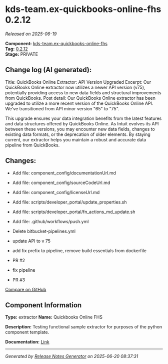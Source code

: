 #  kds-team.ex-quickbooks-online-fhs 0.2.12

_Released on 2025-06-19_

**Component:** [kds-team.ex-quickbooks-online-fhs](https://github.com/keboola/component-quickbooks-online-fhs)  
**Tag:** [0.2.12](https://github.com/keboola/component-quickbooks-online-fhs/releases/tag/0.2.12)  
**Stage:** PRIVATE


## Change log (AI generated):
Title: QuickBooks Online Extractor: API Version Upgraded
Excerpt: Our QuickBooks Online extractor now utilizes a newer API version (v75), potentially providing access to new data fields and structural improvements from QuickBooks.
Post detail:
Our QuickBooks Online extractor has been upgraded to utilize a more recent version of the QuickBooks Online API. We've transitioned from API minor version "65" to "75".

This upgrade ensures your data integration benefits from the latest features and data structures offered by QuickBooks Online. As Intuit evolves its API between these versions, you may encounter new data fields, changes to existing data formats, or the deprecation of older elements. By staying current, our extractor helps you maintain a robust and accurate data pipeline from QuickBooks.



## Changes:



- Add file: component_config/documentationUrl.md 




- Add file: component_config/sourceCodeUrl.md 




- Add file: component_config/licenseUrl.md 




- Add file: scripts/developer_portal/update_properties.sh 




- Add file: scripts/developer_portal/fn_actions_md_update.sh 




- Add file: .github/workflows/push.yml 




- Delete bitbucket-pipelines.yml 








- update API to v 75 




- add fix prefix to pipeline, remove build essentials from dockerfile 




- PR #2 




- fix pipeline 




- PR #3 



[Compare on GitHub](https://github.com/keboola/component-quickbooks-online-fhs/compare/0.2.11...0.2.12)



## Component Information
**Type:** extractor
**Name:** Quickbooks Online FHS

**Description:** Testing functional sample extractor for purposes of the python component template. 


**Documentation:** [Link](https://github.com/keboola/component-quickbooks-online-fhs/blob/main/README.md)



---
_Generated by [Release Notes Generator](https://github.com/keboola/release-notes-generator)
on 2025-06-20 08:37:31_